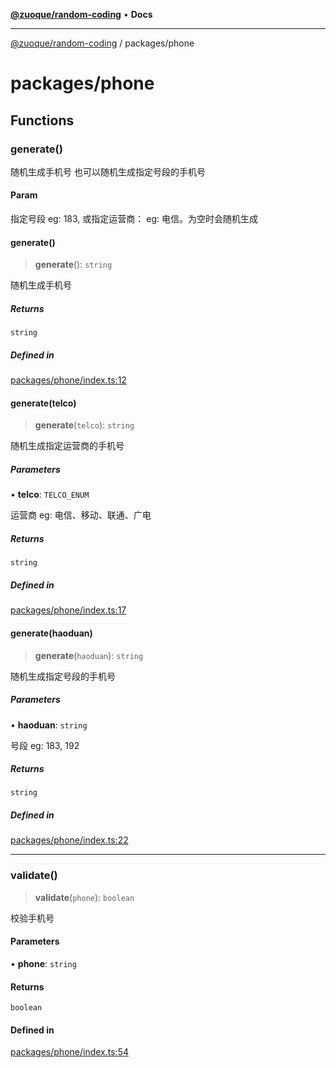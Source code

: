 [**@zuoque/random-coding**](../README.md) • **Docs**

***

[@zuoque/random-coding](../modules.md) / packages/phone

# packages/phone

## Functions

### generate()

随机生成手机号
也可以随机生成指定号段的手机号

#### Param

指定号段 eg: 183,  或指定运营商： eg: 电信。为空时会随机生成

#### generate()

> **generate**(): `string`

随机生成手机号

##### Returns

`string`

##### Defined in

[packages/phone/index.ts:12](https://github.com/zuoque/random-coding/blob/e8e6dfab838210439b8d7b8a85a8f08aca64affb/src/packages/phone/index.ts#L12)

#### generate(telco)

> **generate**(`telco`): `string`

随机生成指定运营商的手机号

##### Parameters

• **telco**: `TELCO_ENUM`

运营商 eg: 电信、移动、联通、广电

##### Returns

`string`

##### Defined in

[packages/phone/index.ts:17](https://github.com/zuoque/random-coding/blob/e8e6dfab838210439b8d7b8a85a8f08aca64affb/src/packages/phone/index.ts#L17)

#### generate(haoduan)

> **generate**(`haoduan`): `string`

随机生成指定号段的手机号

##### Parameters

• **haoduan**: `string`

号段 eg: 183, 192

##### Returns

`string`

##### Defined in

[packages/phone/index.ts:22](https://github.com/zuoque/random-coding/blob/e8e6dfab838210439b8d7b8a85a8f08aca64affb/src/packages/phone/index.ts#L22)

***

### validate()

> **validate**(`phone`): `boolean`

校验手机号

#### Parameters

• **phone**: `string`

#### Returns

`boolean`

#### Defined in

[packages/phone/index.ts:54](https://github.com/zuoque/random-coding/blob/e8e6dfab838210439b8d7b8a85a8f08aca64affb/src/packages/phone/index.ts#L54)
